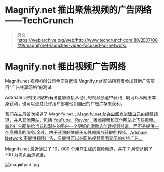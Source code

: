 # Magnify.net 推出聚焦视频的广告网络——TechCrunch

> 原文：<https://web.archive.org/web/http://www.techcrunch.com:80/2007/08/29/magnifynet-launches-video-focused-ad-network/>

# Magnify.net 推出视频广告网络

Magnify.net 视频初创公司今天将邀请 Magnify.net 网站所有者参加其新广告项目“广告共享网络”的测试

AdShare 网络使网站所有者能够直接从他们的视频频道中获利，既可以从网络本身获利，也可以通过允许用户部署他们自己的广告库存来获利。

我们在三月首次报道了 Magnify.net[；Magnify.net 允许出版商创建自己的视频频道，并从其他网站，包括 YouTube，Revver，雅虎视频和其他网站上下载视频。新的广告网络给当前和潜在的用户一个更好的激励去创建视频频道，而不是提供一个高质量的服务:金钱。由于该网站依赖于从外部服务获取的视频，Adshare Network 不提供视频广告，只提供可以在网络视频周围显示的传统广告。](https://web.archive.org/web/20220516083932/http://www.beta.techcrunch.com/2007/03/31/magnifynet-different-than-the-video-crowd/)

Magnify.net 最近通过了 10，000 个用户生成的视频频道，并在 7 月份达到了 700 万次页面浏览量。

![magnifyad.jpg](img/8929d224cdf43136cd47f5d43fbd9c14.png)